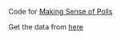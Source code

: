 Code for [Making Sense of Polls](http://blog.ultramarineneutrinos.com/making-sense-of-polls-part-1/)

Get the data from [here](https://github.com/fivethirtyeight/data/blob/master/pollster-ratings/raw-polls.csv)
